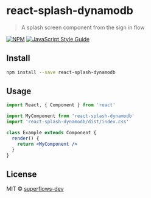 # react-splash-dynamodb

> A splash screen component from the sign in flow

[![NPM](https://img.shields.io/npm/v/react-splash-dynamodb.svg)](https://www.npmjs.com/package/react-splash-dynamodb) [![JavaScript Style Guide](https://img.shields.io/badge/code_style-standard-brightgreen.svg)](https://standardjs.com)

## Install

```bash
npm install --save react-splash-dynamodb
```

## Usage

```jsx
import React, { Component } from 'react'

import MyComponent from 'react-splash-dynamodb'
import 'react-splash-dynamodb/dist/index.css'

class Example extends Component {
  render() {
    return <MyComponent />
  }
}
```

## License

MIT © [superflows-dev](https://github.com/superflows-dev)
